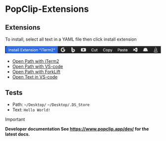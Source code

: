 # PopClip-Extensions

## Extensions
To install, select all text in a YAML file then click install extension

![Installation](img/install.jpg)

* [Open Path with iTerm2](./Open-path-with-iTerm2.yaml)
* [Open Path with VS-code](./Open-path-with-VS-Code.yaml)
* [Open Path with ForkLift](./Open-path-with-Forklift.yaml)
* [Open Text in VS-code](./Open-text-in-VS-code.yaml)

## Tests
* Path: `~/Desktop/` `~/Desktop/.DS_Store`
* Text: `Hello World!`
> [!IMPORTANT]
> **Developer documentation See <https://www.popclip.app/dev/> for the latest docs.**